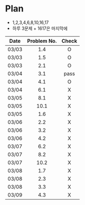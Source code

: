 # Plan
- 1,2,3,4,6,8,10,16,17
- 하루 3문제 + 1617은 마지막에

|  Date  |Problem No.| Check |
|:------:|:---------:|:-----:|
|  03/03 |    1.4    |O|
|  03/03 |    1.5    |O|
|  03/03 |    2.1    |O|
|  03/04 |    3.1    |pass|
|  03/04 |    4.1    |O|
|  03/04 |    6.1    |X|
|  03/05 |    8.1    |X|
|  03/05 |    10.1   |X|
|  03/05 |    1.6    |X|
|  03/06 |    2.2    |X|
|  03/06 |    3.2    |X|
|  03/06 |    4.2    |X|
|  03/07 |    6.2    |X|
|  03/07 |    8.2    |X|
|  03/07 |    10.2   |X|
|  03/08 |    1.7    |X|
|  03/08 |    2.3    |X|
|  03/08 |    3.3    |X|
|  03/09 |    4.3    |X|
